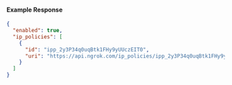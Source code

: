 <!-- Code generated for API Clients. DO NOT EDIT. -->

#### Example Response

```json
{
  "enabled": true,
  "ip_policies": [
    {
      "id": "ipp_2y3P34q0uqBtk1FHy9yUUczEIT0",
      "uri": "https://api.ngrok.com/ip_policies/ipp_2y3P34q0uqBtk1FHy9yUUczEIT0"
    }
  ]
}
```
